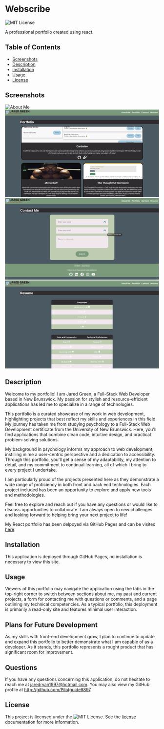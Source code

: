 # Webscribe

![MIT License](https://img.shields.io/badge/License-MIT-yellow.svg)

A professional portfolio created using react. 

## Table of Contents
- [Screenshots](#screenshots)
- [Description](#description)
- [Installation](#installation)
- [Usage](#usage) 
- [License](#license)

## Screenshots 

![About Me](./public/screenshots/aboutMe.png)
![Portfolio](./public/screenshots/projects.png)
![Contact Me](./public/screenshots/contact.png)
![Resume](./public/screenshots/resume.png)

## Description

Welcome to my portfolio! I am Jared Green, a Full-Stack Web Developer based in New Brunswick. My passion for stylish and resource-efficient applications has led me to specialize in a range of technologies.

This portfolio is a curated showcase of my work in web development, highlighting projects that best reflect my skills and experiences in this field. My journey has taken me from studying psychology to a Full-Stack Web Development certificate from the University of New Brunswick. Here, you'll find applications that combine clean code, intuitive design, and practical problem-solving solutions.

My background in psychology informs my approach to web development, instilling in me a user-centric perspective and a dedication to accessibility. Through this portfolio, you'll get a sense of my adaptability, my attention to detail, and my commitment to continual learning, all of which I bring to every project I undertake.

I am particularly proud of the projects presented here as they demonstrate a wide range of proficiency in both front and back end technologies. Each project included has been an opportunity to explore and apply new tools and methodologies.

Feel free to explore and reach out if you have any questions or would like to discuss opportunities to collaborate. I am always open to new challenges and looking forward to helping bring your next project to life!

My React portfolio has been delpoyed via GitHub Pages and can be visited [here]().

## Installation

This application is deployed through GitHub Pages, no installation is necessary to view this site.

## Usage
Viewers of this portfolio may navigate the application using the tabs in the top-right corner to switch between sections about me, my past and current projects, a form for contacting me with questions or comments, and a page outlining my technical competencies. As a typical portfolio, this deployment is primarily a read-only site and features minimal user interaction.

## Plans for Future Development
As my skills with front-end development grow, I plan to continue to update and expand this portfolio to better demonstrate what I am capable of as a developer. As it stands, this portfolio represents a rought product that has significant room for improvement.

## Questions
If you have any questions concerning this application, do not hesitate to reach me at jaredryan1997@hotmail.com. You may also view my GitHub profile at http://github.com/Pilotguide9897.

## License
This project is licensed under the ![MIT License](https://img.shields.io/badge/License-MIT-yellow.svg). See the [license](https://opensource.org/licenses/MIT) documentation for more information.